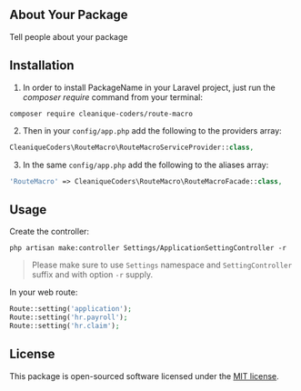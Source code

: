 ## About Your Package

Tell people about your package

## Installation

1. In order to install PackageName in your Laravel project, just run the *composer require* command from your terminal:

```
composer require cleanique-coders/route-macro
```

2. Then in your `config/app.php` add the following to the providers array:

```php
CleaniqueCoders\RouteMacro\RouteMacroServiceProvider::class,
```

3. In the same `config/app.php` add the following to the aliases array:

```php
'RouteMacro' => CleaniqueCoders\RouteMacro\RouteMacroFacade::class,
```

## Usage 

Create the controller:

```
php artisan make:controller Settings/ApplicationSettingController -r
```

> Please make sure to use `Settings` namespace and `SettingController` suffix and with option `-r` supply.

In your web route:

```php
Route::setting('application');
Route::setting('hr.payroll');
Route::setting('hr.claim');
```





## License

This package is open-sourced software licensed under the [MIT license](http://opensource.org/licenses/MIT).